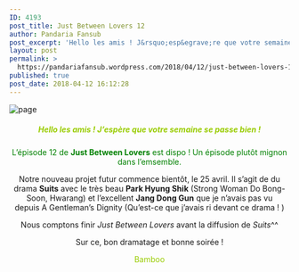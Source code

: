 ```yaml
---
ID: 4193
post_title: Just Between Lovers 12
author: Pandaria Fansub
post_excerpt: 'Hello les amis ! J&rsquo;esp&egrave;re que votre semaine se passe bien ! L&rsquo;&eacute;pisode 12 de Just Between Lovers est dispo ! Un &eacute;pisode plut&ocirc;t mignon dans l&rsquo;emsemble. Notre nouveau projet futur commence bient&ocirc;t, le 25 avril. Il s&rsquo;agit de du drama Suits avec le tr&egrave;s beau&nbsp;Park Hyung Shik (Strong Woman Do Bong-Soon,&nbsp;Hwarang) et l&rsquo;excellent&nbsp;Jang Dong [&hellip;]'
layout: post
permalink: >
  https://pandariafansub.wordpress.com/2018/04/12/just-between-lovers-12/
published: true
post_date: 2018-04-12 16:12:28
---
```

<p><img data-attachment-id="4282" data-permalink="https://pandariafansub.wordpress.com/2018/04/12/just-between-lovers-12/page-36/" data-orig-file="https://pandariafansub.files.wordpress.com/2018/04/page3.jpg?w=705" data-orig-size="898,898" data-comments-opened="1" data-image-meta="{&quot;aperture&quot;:&quot;0&quot;,&quot;credit&quot;:&quot;&quot;,&quot;camera&quot;:&quot;&quot;,&quot;caption&quot;:&quot;&quot;,&quot;created_timestamp&quot;:&quot;0&quot;,&quot;copyright&quot;:&quot;&quot;,&quot;focal_length&quot;:&quot;0&quot;,&quot;iso&quot;:&quot;0&quot;,&quot;shutter_speed&quot;:&quot;0&quot;,&quot;title&quot;:&quot;&quot;,&quot;orientation&quot;:&quot;0&quot;}" data-image-title="page" data-image-description="" data-medium-file="https://pandariafansub.files.wordpress.com/2018/04/page3.jpg?w=705?w=300" data-large-file="https://pandariafansub.files.wordpress.com/2018/04/page3.jpg?w=705?w=705" class="alignnone size-full wp-image-4282" src="https://pandariafansub.files.wordpress.com/2018/04/page3.jpg?w=705" alt="page" srcset="https://united-subs.dearclouds.com/wp-content/uploads/2018/05/c282825d83a47e2c42bce736ee14e80b.jpg 705w, https://pandariafansub.files.wordpress.com/2018/04/page3.jpg?w=150 150w, https://pandariafansub.files.wordpress.com/2018/04/page3.jpg?w=300 300w, https://pandariafansub.files.wordpress.com/2018/04/page3.jpg?w=768 768w, https://pandariafansub.files.wordpress.com/2018/04/page3.jpg 898w" sizes="(max-width: 705px) 100vw, 705px"   /></p>
<h5 style="text-align:center;"><span style="color:#99cc00;">Hello les amis ! J&rsquo;espère que votre semaine se passe bien !</span></h5>
<p style="text-align:center;"><span style="color:#008000;">L&rsquo;épisode 12 de <strong>Just Between Lovers</strong> est dispo ! Un épisode plutôt mignon dans l&#8217;emsemble.</span></p>
<p style="text-align:center;">Notre nouveau projet futur commence bientôt, le 25 avril. Il s&rsquo;agit de du drama <strong>Suits</strong> avec le très beau <strong>Park Hyung Shik</strong> (Strong Woman Do Bong-Soon, Hwarang) et l&rsquo;excellent <strong>Jang Dong Gun</strong> que je n&rsquo;avais pas vu depuis A Gentleman&rsquo;s Dignity (Qu&rsquo;est-ce que j&rsquo;avais ri devant ce drama ! )</p>
<p style="text-align:center;">Nous comptons finir <em>Just Between Lovers</em> avant la diffusion de <em>Suits</em>^^</p>
<p style="text-align:center;">Sur ce, bon dramatage et bonne soirée !</p>
<p style="text-align:center;"><span style="color:#99cc00;">Bamboo</span></p>
